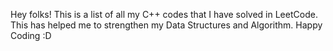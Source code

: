 Hey folks!
This is a list of all my C++ codes that I have solved in LeetCode. This has helped me to strengthen my Data Structures and Algorithm.
Happy Coding :D